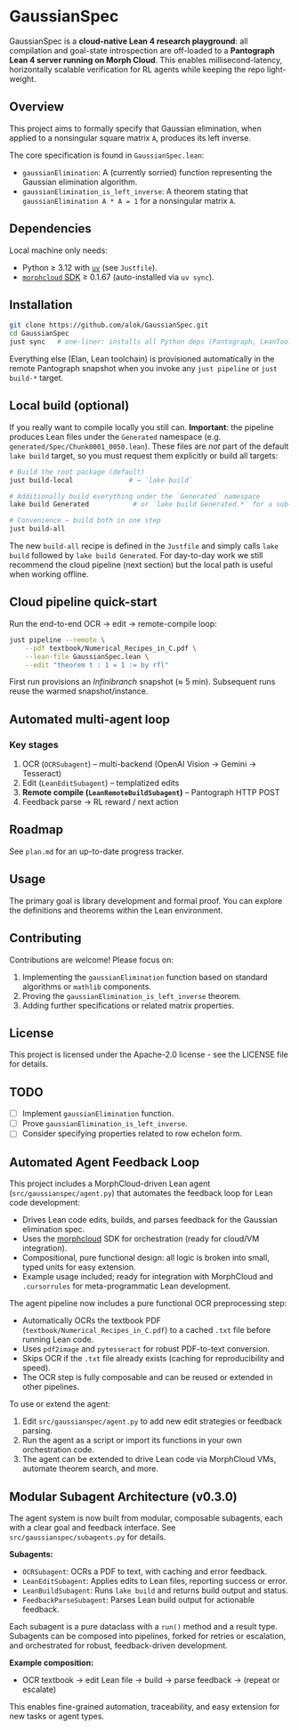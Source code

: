 # GaussianSpec

GaussianSpec is a **cloud-native Lean 4 research playground**: all compilation and
goal-state introspection are off-loaded to a **Pantograph Lean 4 server running
on Morph Cloud**.  This enables millisecond-latency, horizontally scalable
verification for RL agents while keeping the repo light-weight.

## Overview

This project aims to formally specify that Gaussian elimination, when applied to a nonsingular square matrix `A`, produces its left inverse.

The core specification is found in `GaussianSpec.lean`:

- `gaussianElimination`: A (currently sorried) function representing the Gaussian elimination algorithm.
- `gaussianElimination_is_left_inverse`: A theorem stating that `gaussianElimination A * A = 1` for a nonsingular matrix `A`.

## Dependencies

Local machine only needs:

* Python ≥ 3.12 with [`uv`](https://github.com/astral-sh/uv) (see `Justfile`).
* [`morphcloud` SDK](https://pypi.org/project/morphcloud/) ≥ 0.1.67 (auto-installed via `uv sync`).

## Installation

```bash
git clone https://github.com/alok/GaussianSpec.git
cd GaussianSpec
just sync   # one-liner: installs all Python deps (Pantograph, LeanTool, …)
```

Everything else (Elan, Lean toolchain) is provisioned automatically in the
remote Pantograph snapshot when you invoke any `just pipeline` or
`just build-*` target.

## Local build (optional)

If you really want to compile locally you still can.  **Important**: the
pipeline produces Lean files under the `Generated` namespace (e.g.
`generated/Spec/Chunk0001_0050.lean`).  These files are *not* part of the
default `lake build` target, so you must request them explicitly or build all
targets:

```bash
# Build the root package (default)
just build-local              # → `lake build`

# Additionally build everything under the `Generated` namespace
lake build Generated           # or `lake build Generated.*` for a sub-tree

# Convenience — build both in one step
just build-all
```

The new `build-all` recipe is defined in the `Justfile` and simply calls
`lake build` followed by `lake build Generated`.  For day-to-day work we still
recommend the cloud pipeline (next section) but the local path is useful when
working offline.

## Cloud pipeline quick-start

Run the end-to-end OCR → edit → remote-compile loop:

```bash
just pipeline --remote \
    --pdf textbook/Numerical_Recipes_in_C.pdf \
    --lean-file GaussianSpec.lean \
    --edit "theorem t : 1 = 1 := by rfl"
```

First run provisions an *Infinibranch* snapshot (≈ 5 min).  Subsequent runs
reuse the warmed snapshot/instance.

## Automated multi-agent loop

### Key stages

1. OCR (`OCRSubagent`) – multi-backend (OpenAI Vision → Gemini → Tesseract)
2. Edit (`LeanEditSubagent`) – templatized edits
3. **Remote compile (`LeanRemoteBuildSubagent`)** – Pantograph HTTP POST
4. Feedback parse → RL reward / next action

## Roadmap

See `plan.md` for an up-to-date progress tracker.

## Usage

The primary goal is library development and formal proof. You can explore the definitions and theorems within the Lean environment.

## Contributing

Contributions are welcome! Please focus on:

1. Implementing the `gaussianElimination` function based on standard algorithms or `mathlib` components.
2. Proving the `gaussianElimination_is_left_inverse` theorem.
3. Adding further specifications or related matrix properties.

## License

This project is licensed under the Apache-2.0 license - see the LICENSE file for details.

## TODO

- [ ] Implement `gaussianElimination` function.
- [ ] Prove `gaussianElimination_is_left_inverse`.
- [ ] Consider specifying properties related to row echelon form.

## Automated Agent Feedback Loop

This project includes a MorphCloud-driven Lean agent (`src/gaussianspec/agent.py`) that automates the feedback loop for Lean code development:

- Drives Lean code edits, builds, and parses feedback for the Gaussian elimination spec.
- Uses the [morphcloud](https://pypi.org/project/morphcloud/) SDK for orchestration (ready for cloud/VM integration).
- Compositional, pure functional design: all logic is broken into small, typed units for easy extension.
- Example usage included; ready for integration with MorphCloud and `.cursorrules` for meta-programmatic Lean development.

The agent pipeline now includes a pure functional OCR preprocessing step:

- Automatically OCRs the textbook PDF (`textbook/Numerical_Recipes_in_C.pdf`) to a cached `.txt` file before running Lean code.
- Uses `pdf2image` and `pytesseract` for robust PDF-to-text conversion.
- Skips OCR if the `.txt` file already exists (caching for reproducibility and speed).
- The OCR step is fully composable and can be reused or extended in other pipelines.

To use or extend the agent:

1. Edit `src/gaussianspec/agent.py` to add new edit strategies or feedback parsing.
2. Run the agent as a script or import its functions in your own orchestration code.
3. The agent can be extended to drive Lean code via MorphCloud VMs, automate theorem search, and more.

## Modular Subagent Architecture (v0.3.0)

The agent system is now built from modular, composable subagents, each with a clear goal and feedback interface. See `src/gaussianspec/subagents.py` for details.

**Subagents:**
- `OCRSubagent`: OCRs a PDF to text, with caching and error feedback.
- `LeanEditSubagent`: Applies edits to Lean files, reporting success or error.
- `LeanBuildSubagent`: Runs `lake build` and returns build output and status.
- `FeedbackParseSubagent`: Parses Lean build output for actionable feedback.

Each subagent is a pure dataclass with a `run()` method and a result type. Subagents can be composed into pipelines, forked for retries or escalation, and orchestrated for robust, feedback-driven development.

**Example composition:**
- OCR textbook → edit Lean file → build → parse feedback → (repeat or escalate)

This enables fine-grained automation, traceability, and easy extension for new tasks or agent types.

